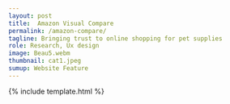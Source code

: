 ```yaml
---
layout: post
title:  Amazon Visual Compare
permalink: /amazon-compare/
tagline: Bringing trust to online shopping for pet supplies
role: Research, Ux design
image: Beau5.webm
thumbnail: cat1.jpeg
sumup: Website Feature
---
```


{% include template.html %}